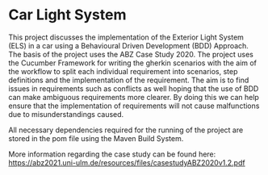 # Car Light System

This project discusses the implementation of the Exterior Light System (ELS) in a car using a Behavioural Driven Development (BDD) Approach. The basis of the project uses the ABZ
Case Study 2020. The project uses the Cucumber Framework for writing the gherkin scenarios with the aim of the workflow to split each individual requirement into scenarios, 
step definitions and the implementation of the requirement. The aim is to find issues in requirements such as conflicts as well hoping that the use of BDD can make ambiguous requirements
more clearer. By doing this we can help ensure that the implementation of requirements will not cause malfunctions due to misunderstandings caused.

All necessary dependencies required for the running of the project are stored in the pom file using the Maven Build System.

More information regarding the case study can be found here: https://abz2021.uni-ulm.de/resources/files/casestudyABZ2020v1.2.pdf
